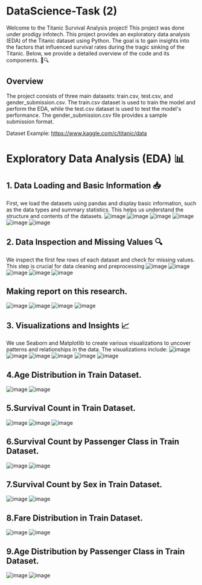 # DataScience-Task (2)


Welcome to the Titanic Survival Analysis project! This project was done under prodigy infotech. This project provides an exploratory data analysis (EDA) of the Titanic dataset using Python. The goal is to gain insights into the factors that influenced survival rates during the tragic sinking of the Titanic. Below, we provide a detailed overview of the code and its components. 🌊🔍

## Overview

The project consists of three main datasets: train.csv, test.csv, and gender_submission.csv. The train.csv dataset is used to train the model and perform the EDA, while the test.csv dataset is used to test the model's performance. The gender_submission.csv file provides a sample submission format.

Dataset Example: https://www.kaggle.com/c/titanic/data

# Exploratory Data Analysis (EDA) 📊

## 1. Data Loading and Basic Information 📥
First, we load the datasets using pandas and display basic information, such as the data types and summary statistics. This helps us understand the structure and contents of the datasets.
![image](https://github.com/user-attachments/assets/94286e9f-f0e4-4d7e-aef5-b8f997e0c55e)
![image](https://github.com/user-attachments/assets/c0f9c51e-64b2-479b-8123-7746c16929aa)
![image](https://github.com/user-attachments/assets/5d9c6065-2698-4f18-ac21-cd46d71388a1)
![image](https://github.com/user-attachments/assets/e3e11c70-5597-415e-aa4c-ed59dbcfd730)
![image](https://github.com/user-attachments/assets/69ad221f-779c-49fc-b261-b77c05c1b609)
![image](https://github.com/user-attachments/assets/d53859e1-edc4-402e-b095-314f78d3fedf)

## 2. Data Inspection and Missing Values 🔍
We inspect the first few rows of each dataset and check for missing values. This step is crucial for data cleaning and preprocessing
![image](https://github.com/user-attachments/assets/9130cb61-313a-4872-b65a-f9eb784c2202)
![image](https://github.com/user-attachments/assets/9ab5f0a7-8b71-4008-87f6-bdb426039ad5)
![image](https://github.com/user-attachments/assets/48a78f5f-e955-4efb-8e6d-a16220f535f1)
![image](https://github.com/user-attachments/assets/2ee99ead-c858-423b-9494-4681b19ad2ce)
![image](https://github.com/user-attachments/assets/8947b1a5-20ad-485b-9c08-6521902b2c12)


## Making report on this research.
![image](https://github.com/user-attachments/assets/871cb267-00ab-49a4-a70b-aabf1cf8f326)
![image](https://github.com/user-attachments/assets/fd239dd2-2aa2-40ac-946e-fa3ff1009d96)
![image](https://github.com/user-attachments/assets/f67fcbe0-17f5-4912-856a-35232de4522d)
![image](https://github.com/user-attachments/assets/6152edcb-f41f-47f1-abde-5f29ffd1e415)

## 3. Visualizations and Insights 📈
We use Seaborn and Matplotlib to create various visualizations to uncover patterns and relationships in the data. The visualizations include:
![image](https://github.com/user-attachments/assets/f236aa8d-089d-4df9-8b06-200671ea7889)
![image](https://github.com/user-attachments/assets/4342a713-fc50-40f0-a23b-9ff4fa8917f6)
![image](https://github.com/user-attachments/assets/f3ade7da-8332-45b3-ad5f-f8452efa2807)
![image](https://github.com/user-attachments/assets/87a38181-0124-48b4-8ace-9cfaa66a713b)
![image](https://github.com/user-attachments/assets/b0a9d6ab-0c0f-4acc-ac87-5a5b4fc40ed7)
![image](https://github.com/user-attachments/assets/0852d128-3d4c-4411-a286-f95ed2a4b39f)


## 4.Age Distribution in Train Dataset.
![image](https://github.com/user-attachments/assets/510de6fc-1385-48f0-acf7-93429747a611)
![image](https://github.com/user-attachments/assets/77e7c107-fb8f-4ffa-b970-9a2b3864ba1e)

## 5.Survival Count in Train Dataset.
![image](https://github.com/user-attachments/assets/986eec13-a0dd-45ea-b556-5247f1af33cd)
![image](https://github.com/user-attachments/assets/92a18cae-5424-4130-b425-3d39b6f97621)
![image](https://github.com/user-attachments/assets/88046d4e-bec8-4c0a-8aff-635509105a74)

## 6.Survival Count by Passenger Class in Train Dataset.
![image](https://github.com/user-attachments/assets/160cb250-4652-4d14-a968-5d1419f922ac)
![image](https://github.com/user-attachments/assets/86cf5c06-f552-4043-b6f0-964d3ae4eb96)

## 7.Survival Count by Sex in Train Dataset.
![image](https://github.com/user-attachments/assets/f8b0484d-0f15-4022-8c50-689d2f53dad0)
![image](https://github.com/user-attachments/assets/1028d9bf-2213-48ff-b98e-9de8c63eaf13)

## 8.Fare Distribution in Train Dataset.
![image](https://github.com/user-attachments/assets/f75aebf0-603d-45bd-a1c8-dbba0f736046)
![image](https://github.com/user-attachments/assets/400fb2e5-827e-4c42-ba35-fa51e1f2e85f)

## 9.Age Distribution by Passenger Class in Train Dataset.
![image](https://github.com/user-attachments/assets/7dc5f8ba-6e2c-468f-9562-ff39b0f929e7)
![image](https://github.com/user-attachments/assets/1553b63e-7ce3-44a4-9ae4-9ad96f707ee5)
